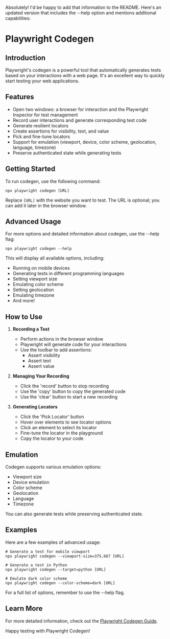 Absolutely! I'd be happy to add that information to the README. Here's an updated version that includes the --help option and mentions additional capabilities:

# Playwright Codegen

## Introduction

Playwright's codegen is a powerful tool that automatically generates tests based on your interactions with a web page. It's an excellent way to quickly start testing your web applications.

## Features

- Open two windows: a browser for interaction and the Playwright Inspector for test management
- Record user interactions and generate corresponding test code
- Generate resilient locators
- Create assertions for visibility, text, and value
- Pick and fine-tune locators
- Support for emulation (viewport, device, color scheme, geolocation, language, timezone)
- Preserve authenticated state while generating tests

## Getting Started

To run codegen, use the following command:

```
npx playwright codegen [URL]
```

Replace `[URL]` with the website you want to test. The URL is optional; you can add it later in the browser window.

## Advanced Usage

For more options and detailed information about codegen, use the --help flag:

```
npx playwright codegen --help
```

This will display all available options, including:

- Running on mobile devices
- Generating tests in different programming languages
- Setting viewport size
- Emulating color scheme
- Setting geolocation
- Emulating timezone
- And more!

## How to Use

1. **Recording a Test**

   - Perform actions in the browser window
   - Playwright will generate code for your interactions
   - Use the toolbar to add assertions:
     - Assert visibility
     - Assert text
     - Assert value

2. **Managing Your Recording**

   - Click the 'record' button to stop recording
   - Use the 'copy' button to copy the generated code
   - Use the 'clear' button to start a new recording

3. **Generating Locators**
   - Click the 'Pick Locator' button
   - Hover over elements to see locator options
   - Click an element to select its locator
   - Fine-tune the locator in the playground
   - Copy the locator to your code

## Emulation

Codegen supports various emulation options:

- Viewport size
- Device emulation
- Color scheme
- Geolocation
- Language
- Timezone

You can also generate tests while preserving authenticated state.

## Examples

Here are a few examples of advanced usage:

```
# Generate a test for mobile viewport
npx playwright codegen --viewport-size=375,667 [URL]

# Generate a test in Python
npx playwright codegen --target=python [URL]

# Emulate dark color scheme
npx playwright codegen --color-scheme=dark [URL]
```

For a full list of options, remember to use the --help flag.

## Learn More

For more detailed information, check out the [Playwright Codegen Guide](https://playwright.dev/docs/codegen).

Happy testing with Playwright Codegen!
